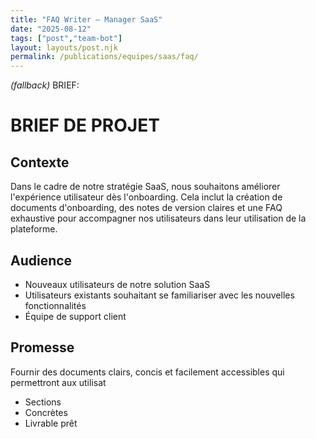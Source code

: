 ```yaml
---
title: "FAQ Writer — Manager SaaS"
date: "2025-08-12"
tags: ["post","team-bot"]
layout: layouts/post.njk
permalink: /publications/equipes/saas/faq/
---
```

*(fallback)* BRIEF:
# BRIEF DE PROJET

## Contexte
Dans le cadre de notre stratégie SaaS, nous souhaitons améliorer l'expérience utilisateur dès l'onboarding. Cela inclut la création de documents d'onboarding, des notes de version claires et une FAQ exhaustive pour accompagner nos utilisateurs dans leur utilisation de la plateforme.

## Audience
- Nouveaux utilisateurs de notre solution SaaS
- Utilisateurs existants souhaitant se familiariser avec les nouvelles fonctionnalités
- Équipe de support client

## Promesse
Fournir des documents clairs, concis et facilement accessibles qui permettront aux utilisat

- Sections
- Concrètes
- Livrable prêt
